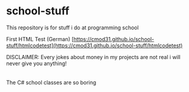 # school-stuff
This repository is for stuff i do at programming school

First HTML Test (German) [https://cmod31.github.io/school-stuff/htmlcodetest](https://cmod31.github.io/school-stuff/htmlcodetest) 

DISCLAIMER: Every jokes about money in my projects are not real i will never give you anything!
<br>
<br>
<br>
The C# school classes are so boring
